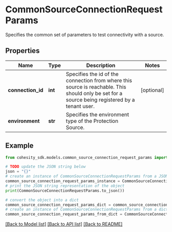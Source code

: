 # CommonSourceConnectionRequestParams

Specifies the common set of parameters to test connectivity with a source.

## Properties

Name | Type | Description | Notes
------------ | ------------- | ------------- | -------------
**connection_id** | **int** | Specifies the id of the connection from where this source is reachable. This should only be set for a source being registered by a tenant user. | [optional] 
**environment** | **str** | Specifies the environment type of the Protection Source. | 

## Example

```python
from cohesity_sdk.models.common_source_connection_request_params import CommonSourceConnectionRequestParams

# TODO update the JSON string below
json = "{}"
# create an instance of CommonSourceConnectionRequestParams from a JSON string
common_source_connection_request_params_instance = CommonSourceConnectionRequestParams.from_json(json)
# print the JSON string representation of the object
print(CommonSourceConnectionRequestParams.to_json())

# convert the object into a dict
common_source_connection_request_params_dict = common_source_connection_request_params_instance.to_dict()
# create an instance of CommonSourceConnectionRequestParams from a dict
common_source_connection_request_params_from_dict = CommonSourceConnectionRequestParams.from_dict(common_source_connection_request_params_dict)
```
[[Back to Model list]](../README.md#documentation-for-models) [[Back to API list]](../README.md#documentation-for-api-endpoints) [[Back to README]](../README.md)


